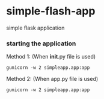 # simple-flash-app
 simple flask application

### starting the application

Method 1: (When __init__.py file is used)
```
gunicorn -w 2 simpleapp.app:app
```

Method 2: (When app.py file is used)
```
gunicorn -w 2 simpleapp.app:app
```

